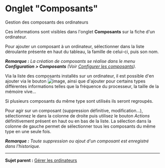 Onglet "Composants"
===================

Gestion des composants des ordinateurs

Ces informations sont visibles dans l'onglet **Composants** sur la fiche d'un ordinateur.

Pour ajouter un composant à un ordinateur, sélectionner dans la liste déroulante présente en haut du tableau, la famille de celui-ci, puis son nom.

***Remarque :*** *La création de composants se réalise dans le menu ***Configuration \> Composants*** (Voir [Configurer les composants](config_device.html "Les composants se configurent depuis le menu Configuration > Composants")).*

Via la liste des composants installés sur un ordinateur, il est possible d'en ajouter via le bouton ![image](docs/image/add_dropdown.png), ainsi que d'ajouter pour certains types différentes informations telles que la
fréquence du processeur, la taille de la mémoire vive...

Si plusieurs composants du même type sont utilisés ils seront regroupés.

Pour agir sur un composant (suppression définitive, modification...), sélectionnez le dans la colonne de droite puis utilisez le bouton *Actions* définitivement présent en haut ou en bas de la liste. La sélection dans la colonne de gauche permet de sélectionner tous les composants du même type en une seule fois.

***Remarque :*** *Toute suppression ou ajout d'un composant est enregistré dans l'historique.*

-----------
**Sujet parent :** [Gérer les ordinateurs](index.php?fr/03_Module_Parc/04_Gérer_les_ordinateurs/01_Gérer_les_ordinateurs.md "Les ordinateurs se gèrent depuis le menu Parc > Ordinateurs")
